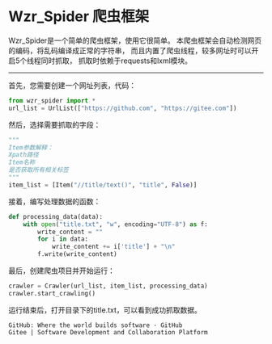 # Wzr_Spider 爬虫框架
Wzr_Spider是一个简单的爬虫框架，使用它很简单。
本爬虫框架会自动检测网页的编码，将乱码编译成正常的字符串，
而且内置了爬虫线程，较多网址时可以开启5个线程同时抓取，
抓取时依赖于requests和lxml模块。
***
首先，您需要创建一个网址列表，代码：
```py
from wzr_spider import *
url_list = UrlList(["https://github.com", "https://gitee.com"])
```
然后，选择需要抓取的字段：
```py
"""
Item参数解释：
Xpath路径
Item名称
是否获取所有相关标签
"""
item_list = [Item("//title/text()", "title", False)]
```
接着，编写处理数据的函数：
```py
def processing_data(data):
    with open("title.txt", "w", encoding="UTF-8") as f:
        write_content = ""
        for i in data:
            write_content += i['title'] + "\n"
        f.write(write_content)
```
最后，创建爬虫项目并开始运行：
```py
crawler = Crawler(url_list, item_list, processing_data)
crawler.start_crawling()
```
运行结束后，打开目录下的title.txt，可以看到成功抓取数据。
```
GitHub: Where the world builds software · GitHub
Gitee | Software Development and Collaboration Platform
```

